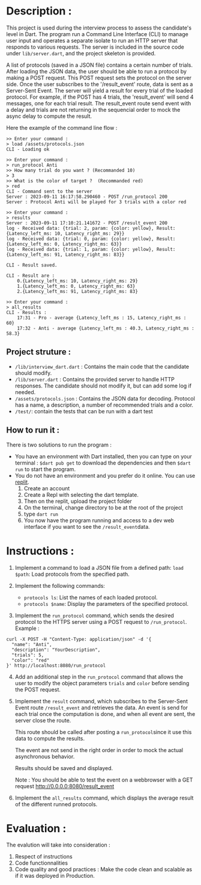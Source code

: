 
# Description : 

This project is used during the interview process to assess the candidate's level in Dart. 
The program run a Command Line Interface (CLI) to manage user input and operates a separate isolate to run an HTTP server that responds to various requests.
The server is included in the source code under `lib/server.dart`, and the project skeleton is provided.


A list of protocols (saved in a JSON file) contains a certain number of trials. After loading the JSON data, the user should be able to run a protocol by making a POST request. This POST request sets the protocol on the server side. 
Once the user subscribes to the '/result_event' route, data is sent as a Server-Sent Event. The server will yield a result for every trial of the loaded protocol. For example, if the POST has 4 trials, the 'result_event' will send 4 messages, one for each trial result. The result_event route send event with a delay and trials are not returning in the sequencial order to mock the async delay to compute the result. 

Here the example of the command line flow :

```
>> Enter your command :
> load /assets/protocols.json
CLI - Loading ok 

>> Enter your command :
> run_protocol Anti
>> How many trial do you want ? (Recommanded 10)
> 3
>> What is the color of target ?  (Recommanded red)
> red
CLI - Command sent to the server
Server : 2023-09-11 16:17:58.290460 - POST /run_protocol 200
Server : Protocol Anti will be played for 3 trials with a color red

>> Enter your command :
> results
Server : 2023-09-11 17:10:21.141672 - POST /result_event 200
log - Received data: {trial: 2, param: {color: yellow}, Result: {Latency_left_ms: 10, Latency_right_ms: 29}}
log - Received data: {trial: 0, param: {color: yellow}, Result: {Latency_left_ms: 0, Latency_right_ms: 63}}
log - Received data: {trial: 1, param: {color: yellow}, Result: {Latency_left_ms: 91, Latency_right_ms: 83}}

CLI - Result saved.

CLI - Result are : 
    0.{Latency_left_ms: 10, Latency_right_ms: 29}
    1.{Latency_left_ms: 0, Latency_right_ms: 63}
    2.{Latency_left_ms: 91, Latency_right_ms: 83}

>> Enter your command :
> all_results
CLI - Results :
    17:31 - Pro - average {Latency_left_ms : 15, Latency_right_ms : 60} 
    17:32 - Anti - average {Latency_left_ms : 40.3, Latency_right_ms : 58.3} 

```


## Project struture : 
- `/lib/interview_dart.dart` : Contains the main code that the candidate should modify.
- `/lib/server.dart` : Contains the provided server to handle HTTP responses. The candidate should not modify it, but can add some log if needed. 
- `/assets/protocols.json` : Contains the JSON data for decoding. Protocol has a name, a description, a number of recommended trials and a color. 
- `/test/`: contain the tests that can be run with a dart test


## How to run it : 
There is two solutions to run the program : 
- You have an environment with Dart installed, then you can type on your terminal : `$dart pub get` to download the dependencies and then `$dart run` to start the program. 
- You do not have an environment and you prefer do it online. You can use [replit](https://replit.com/).
    1. Create an account 
    2. Create a Repl with selecting the dart template. 
    3. Then on the replit, upload the project folder
    4. On the terminal, change directory to be at the root of the project
    5. type `dart run`
    6. You now have the program running and access to a dev web interface if you want to see the `/result_event`data. 




# Instructions : 

1. Implement a command to load a JSON file from a defined path:
`load $path`: Load protocols from the specified path.

2. Implement the following commands:
    - `protocols ls`: List the names of each loaded protocol.
    - `protocols $name`: Display the parameters of the specified protocol.

3. Implement the `run_protocol` command, which sends the desired protocol to the HTTPS server using a POST request to `/run_protocol`.
Example : 
``` CURL
curl -X POST -H "Content-Type: application/json" -d '{
  "name": "Anti",
  "description": "YourDescription",
  "trials": 5,
  "color": "red"
}' http://localhost:8080/run_protocol
```

4. Add an additional step in the `run_protocol` command that allows the user to modify the object parameters `trials` and `color` before sending the POST request.

5. Implement the `result` command, which subscribes to the Server-Sent Event route `/result_event` and retrieves the data. An event is send  for each trial once the computation is done, and when all event are sent, the server close the route.

    This route should be called after posting a `run_protocol`since it use this data to compute the results. 

    The event are not send in the right order in order to mock the actual asynchronous behavior.

    Results should be saved and displayed.

    Note : You should be able to test the event on a webbrowser with a GET request http://0.0.0.0:8080/result_event

6. Implement the `all_results` command, which displays the average result of the different runned protocols.


# Evaluation : 
The evalution will take into consideration : 
1. Respect of instructions
2. Code functionnalities 
3. Code quality and good practices : Make the code clean and scalable as if it was deployed in Production.




